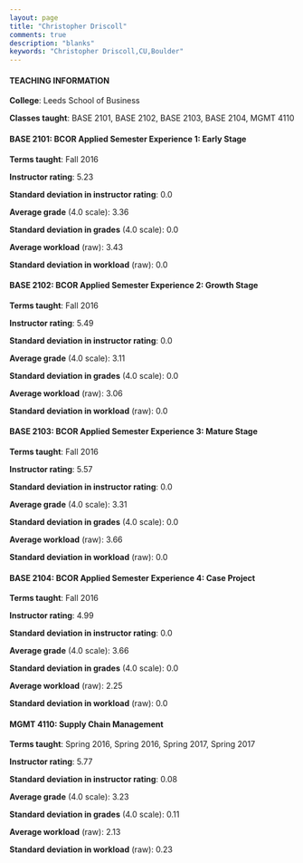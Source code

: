```yaml
---
layout: page
title: "Christopher Driscoll" 
comments: true
description: "blanks"
keywords: "Christopher Driscoll,CU,Boulder"
---
```

<head>
<script src="https://ajax.googleapis.com/ajax/libs/jquery/2.1.3/jquery.min.js"></script>
<script src="https://dl.dropboxusercontent.com/s/pc42nxpaw1ea4o9/highcharts.js?dl=0"></script>
<!-- <script src="../assets/js/highcharts.js"></script> -->
<style type="text/css">@font-face {
	font-family: "Bebas Neue";
	src: url(https://www.filehosting.org/file/details/544349/BebasNeue Regular.otf) format("opentype");
	}
	h1.Bebas { 
		font-family: "Bebas Neue", Verdana, Tahoma;
	}
</style>
</head>
	   
#### TEACHING INFORMATION

**College**: Leeds School of Business

**Classes taught**: BASE 2101, BASE 2102, BASE 2103, BASE 2104, MGMT 4110

#### BASE 2101: BCOR Applied Semester Experience 1: Early Stage

**Terms taught**: Fall 2016

**Instructor rating**: 5.23

**Standard deviation in instructor rating**: 0.0

**Average grade** (4.0 scale): 3.36

**Standard deviation in grades** (4.0 scale): 0.0

**Average workload** (raw): 3.43

**Standard deviation in workload** (raw): 0.0

#### BASE 2102: BCOR Applied Semester Experience 2: Growth Stage

**Terms taught**: Fall 2016

**Instructor rating**: 5.49

**Standard deviation in instructor rating**: 0.0

**Average grade** (4.0 scale): 3.11

**Standard deviation in grades** (4.0 scale): 0.0

**Average workload** (raw): 3.06

**Standard deviation in workload** (raw): 0.0

#### BASE 2103: BCOR Applied Semester Experience 3: Mature Stage

**Terms taught**: Fall 2016

**Instructor rating**: 5.57

**Standard deviation in instructor rating**: 0.0

**Average grade** (4.0 scale): 3.31

**Standard deviation in grades** (4.0 scale): 0.0

**Average workload** (raw): 3.66

**Standard deviation in workload** (raw): 0.0

#### BASE 2104: BCOR Applied Semester Experience 4: Case Project

**Terms taught**: Fall 2016

**Instructor rating**: 4.99

**Standard deviation in instructor rating**: 0.0

**Average grade** (4.0 scale): 3.66

**Standard deviation in grades** (4.0 scale): 0.0

**Average workload** (raw): 2.25

**Standard deviation in workload** (raw): 0.0

#### MGMT 4110: Supply Chain Management

**Terms taught**: Spring 2016, Spring 2016, Spring 2017, Spring 2017

**Instructor rating**: 5.77

**Standard deviation in instructor rating**: 0.08

**Average grade** (4.0 scale): 3.23

**Standard deviation in grades** (4.0 scale): 0.11

**Average workload** (raw): 2.13

**Standard deviation in workload** (raw): 0.23

